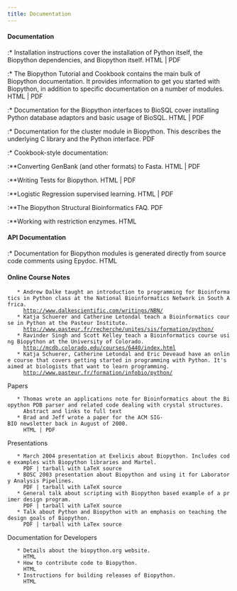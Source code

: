 ```yaml
---
title: Documentation
---
```


#### Documentation

:\* Installation instructions cover the installation of Python itself,
the Biopython dependencies, and Biopython itself. HTML | PDF

:\* The Biopython Tutorial and Cookbook contains the main bulk of
Biopython documentation. It provides information to get you started with
Biopython, in addition to specific documentation on a number of modules.
HTML | PDF

:\* Documentation for the Biopython interfaces to BioSQL cover
installing Python database adaptors and basic usage of BioSQL. HTML |
PDF

:\* Documentation for the cluster module in Biopython. This describes
the underlying C library and the Python interface. PDF

:\* Cookbook-style documentation:

:\*\*Converting GenBank (and other formats) to Fasta. HTML | PDF

:\*\*Writing Tests for Biopython. HTML | PDF

:\*\*Logistic Regression supervised learning. HTML | PDF

:\*\*The Biopython Structural Bioinformatics FAQ. PDF

:\*\*Working with restriction enzymes. HTML

#### API Documentation

:\* Documentation for Biopython modules is generated directly from
source code comments using Epydoc. HTML

#### Online Course Notes

`   * Andrew Dalke taught an introduction to programming for Bioinformatics in Python class at the National Bioinformatics Network in South Africa.`  
`     `[`http://www.dalkescientific.com/writings/NBN/`](http://www.dalkescientific.com/writings/NBN/)  
`   * Katja Schuerer and Catherine Letondal teach a Bioinformatics course in Python at the Pasteur Institute.`  
`     `[`http://www.pasteur.fr/recherche/unites/sis/formation/python/`](http://www.pasteur.fr/recherche/unites/sis/formation/python/)  
`   * Ravinder Singh and Scott Kelley teach a Bioinformatics course using Biopython at the University of Colorado.`  
`     `[`http://mcdb.colorado.edu/courses/6440/index.html`](http://mcdb.colorado.edu/courses/6440/index.html)  
`   * Katja Schuerer, Catherine Letondal and Eric Deveaud have an online course that covers getting started in programming with Python. It's aimed at biologists that want to learn programming.`  
`     `[`http://www.pasteur.fr/formation/infobio/python/`](http://www.pasteur.fr/formation/infobio/python/)

Papers

`   * Thomas wrote an applications note for Bioinformatics about the Biopython PDB parser and related code dealing with crystal structures.`  
`     Abstract and links to full text`  
`   * Brad and Jeff wrote a paper for the ACM SIG-BIO newsletter back in August of 2000.`  
`     HTML | PDF`

Presentations

`   * March 2004 presentation at Exelixis about Biopython. Includes code examples with Biopython libraries and Martel.`  
`     PDF | tarball with LaTeX source`  
`   * BOSC 2003 presentation about Biopython and using it for Laboratory Analysis Pipelines.`  
`     PDF | tarball with LaTeX source`  
`   * General talk about scripting with Biopython based example of a primer design program.`  
`     PDF | tarball with LaTeX source`  
`   * Talk about Python and Biopython with an emphasis on teaching the design goals of Biopython.`  
`     PDF | tarball with LaTex source`

Documentation for Developers

`   * Details about the biopython.org website.`  
`     HTML`  
`   * How to contribute code to Biopython.`  
`     HTML`  
`   * Instructions for building releases of Biopython.`  
`     HTML`
